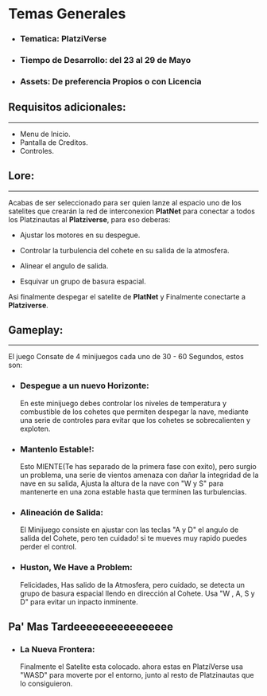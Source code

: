 

# Temas Generales

- ### Tematica: **PlatziVerse**
- ### Tiempo de Desarrollo: **del 23 al 29 de Mayo**
- ### Assets: **De preferencia Propios o con Licencia**

## Requisitos adicionales:
---

- Menu de Inicio.
- Pantalla de Creditos.
- Controles.

## Lore:

---

Acabas de ser seleccionado para ser quien lanze al espacio uno de los satelites que crearán la red de interconexion **PlatNet** para conectar a todos los Platzinautas al **Platziverse**, para eso deberas:

- Ajustar los motores en su despegue.

- Controlar la turbulencia del cohete en su salida de la atmosfera.

- Alinear el angulo de salida.

- Esquivar un grupo de basura espacial.

Asi finalmente despegar el satelite de **PlatNet** y Finalmente conectarte a **Platziverse**.

## Gameplay:

---

El juego Consate de 4 minijuegos cada uno de 30 - 60 Segundos, estos son:

- ### Despegue a un nuevo Horizonte:
    En este minijuego debes controlar los niveles de temperatura y combustible de los cohetes que permiten despegar la nave, mediante una serie de controles para evitar que los cohetes se sobrecalienten y exploten.

- ### Mantenlo Estable!:
    Esto MIENTE(Te has separado de la primera fase con exito), pero surgio un problema, una serie de vientos amenaza con dañar la integridad de la nave en su salida, Ajusta la altura de la nave con "W y S" para mantenerte en una zona estable hasta que terminen las turbulencias.

- ### Alineación de Salida:
    El Minijuego consiste en ajustar con las teclas "A y D" el angulo de salida del Cohete, pero ten cuidado! si te mueves muy rapido puedes perder el control.

- ### Huston, We Have a Problem:
    Felicidades, Has salido de la Atmosfera, pero cuidado, se detecta un grupo de basura espacial llendo en dirección al Cohete. Usa "W , A, S y D" para evitar un inpacto inminente.

## Pa' Mas Tardeeeeeeeeeeeeeeee

- ### La Nueva Frontera:
    Finalmente el Satelite esta colocado.
    ahora estas en PlatziVerse usa "WASD" para moverte por el entorno, junto al resto de Platzinautas que lo consiguieron.